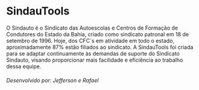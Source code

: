 
# SindauTools
O Sindauto é o Sindicato das Autoescolas e Centros de Formação de Condutores do Estado da Bahia, criado como sindicato patronal em 18 de setembro de 1996. Hoje, dos CFC´s em atividade em todo o estado, aproximadamente 87% estão filiados ao sindicato.
A SindauTools foi criada para se adaptar continuamente às demandas de suporte do Sindicato Sindauto, visando proporcionar mais facilidade e eficiência ao trabalho dessa equipe.
###### Desenvolvido por: Jefferson e Rafael
